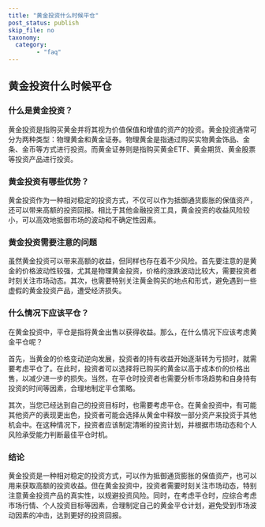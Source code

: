 ```yaml
---
title: "黄金投资什么时候平仓"
post_status: publish
skip_file: no
taxonomy:
  category:
        - "faq"
---
```


## 黄金投资什么时候平仓

### 什么是黄金投资？

黄金投资是指购买黄金并将其视为价值保值和增值的资产的投资。黄金投资通常可分为两种类型：物理黄金和黄金证券。物理黄金是指通过购买实物黄金饰品、金条、金币等方式进行投资。而黄金证券则是指购买黄金ETF、黄金期货、黄金股票等投资产品进行投资。

### 黄金投资有哪些优势？

黄金投资作为一种相对稳定的投资方式，不仅可以作为抵御通货膨胀的保值资产，还可以带来高额的投资回报。相比于其他金融投资工具，黄金投资的收益风险较小，可以高效地抵御市场的波动和不确定性因素。

### 黄金投资需要注意的问题

虽然黄金投资可以带来高额的收益，但同样也存在着不少风险。首先要注意的是黄金的价格波动性较强，尤其是物理黄金投资，价格的涨跌波动比较大，需要投资者时刻关注市场动态。其次，也需要特别关注黄金购买的地点和形式，避免遇到一些虚假的黄金投资产品，遭受经济损失。

### 什么情况下应该平仓？

在黄金投资中，平仓是指将黄金出售以获得收益。那么，在什么情况下应该考虑黄金平仓呢？

首先，当黄金的价格变动逆向发展，投资者的持有收益开始逐渐转为亏损时，就需要考虑平仓了。在此时，投资者可以选择将已购买的黄金以高于成本价的价格出售，以减少进一步的损失。当然，在平仓时投资者也需要分析市场趋势和自身持有投资的时间等因素，合理地制定平仓策略。

其次，当您已经达到自己的投资目标时，也需要考虑平仓。在黄金投资中，有可能其他资产的表现更出色，投资者可能会选择从黄金中释放一部分资产来投资于其他机会中。在这种情况下，投资者应该制定清晰的投资计划，并根据市场动态和个人风险承受能力判断最佳平仓时机。

### 结论

黄金投资是一种相对稳定的投资方式，可以作为抵御通货膨胀的保值资产，也可以用来获取高额的投资收益。但在黄金投资中，投资者需要时刻关注市场动态，特别注意黄金投资产品的真实性，以规避投资风险。同时，在考虑平仓时，应综合考虑市场行情、个人投资目标等因素，合理制定自己的黄金平仓计划，避免受到市场波动因素的冲击，达到更好的投资回报。
